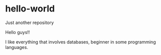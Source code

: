 # hello-world
Just another repository

Hello guys!!

I like everything that involves databases, beginner in some programming languages.
